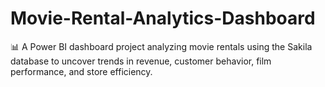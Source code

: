 # Movie-Rental-Analytics-Dashboard
📊 A Power BI dashboard project analyzing movie rentals using the Sakila database to uncover trends in revenue, customer behavior, film performance, and store efficiency.
